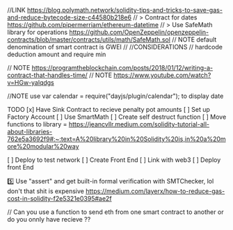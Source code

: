 //LINK https://blog.polymath.network/solidity-tips-and-tricks-to-save-gas-and-reduce-bytecode-size-c44580b218e6
// > Contract for dates https://github.com/pipermerriam/ethereum-datetime
// > Use SafeMath library for operations https://github.com/OpenZeppelin/openzeppelin-contracts/blob/master/contracts/utils/math/SafeMath.sol
// NOTE default denomination of smart contract is GWEI
//
//CONSIDERATIONS
// hardcode deduction amount and require min

// NOTE https://programtheblockchain.com/posts/2018/01/12/writing-a-contract-that-handles-time/
// NOTE https://www.youtube.com/watch?v=HGw-yalqdgs

//NOTE
use var calendar = require("dayjs/plugin/calendar"); to display date

TODO
[x] Have Sink Contract to recieve penalty pot amounts
[ ] Set up Factory Account
[ ] Use SmartMath
[ ] Create self destruct function
[ ] Move functions to library = https://jeancvllr.medium.com/solidity-tutorial-all-about-libraries-762e5a3692f9#:~:text=A%20library%20in%20Solidity%20is,in%20a%20more%20modular%20way

[ ] Deploy to test network
[ ] Create Front End
[ ] Link with web3
[ ] Deploy front End

5️⃣ Use "assert" and get built-in formal verification with SMTChecker, lol don't that shit is expensive https://medium.com/layerx/how-to-reduce-gas-cost-in-solidity-f2e5321e0395#ae2f

// Can you use a function to send eth from one smart contract to another or do you onnly have recieve ??
